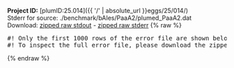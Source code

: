**Project ID:** [plumID:25.014]({{ '/' | absolute_url }}eggs/25/014/)  
Stderr for source:  ./benchmark/bAIes/PaaA2/plumed_PaaA2.dat   
Download: [zipped raw stdout](plumed_PaaA2.dat.plumed_master.stdout.txt.zip) - [zipped raw stderr](plumed_PaaA2.dat.plumed_master.stderr.txt.zip) 
{% raw %}
<pre>
#! Only the first 1000 rows of the error file are shown below
#! To inspect the full error file, please download the zipped raw stderr file above
</pre>
{% endraw %}
